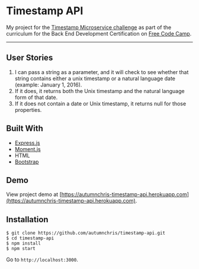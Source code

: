 # Timestamp API

My project for the [Timestamp Microservice challenge](https://www.freecodecamp.org/challenges/timestamp-microservice) as part of the curriculum for the Back End Development Certification on [Free Code Camp](https://www.freecodecamp.org).

---

## User Stories
1. I can pass a string as a parameter, and it will check to see whether that string contains either a unix timestamp or a natural language date (example: January 1, 2016).
2. If it does, it returns both the Unix timestamp and the natural language form of that date.
3. If it does not contain a date or Unix timestamp, it returns null for those properties.

## Built With
* [Express.js](https://expressjs.com)
* [Moment.js](https://momentjs.com)
* HTML
* [Bootstrap](https://getbootstrap.com)

## Demo

View project demo at [https://autumnchris-timestamp-api.herokuapp.com](https://autumnchris-timestamp-api.herokuapp.com).

## Installation

```
$ git clone https://github.com/autumnchris/timestamp-api.git
$ cd timestamp-api
$ npm install
$ npm start
```

Go to `http://localhost:3000`.
